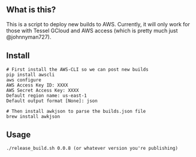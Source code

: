 ## What is this?
This is a script to deploy new builds to AWS. Currently, it will only work for those with Tessel GCloud and AWS access (which is pretty much just @johnnyman727).

## Install

```
# First install the AWS-CLI so we can post new builds
pip install awscli
aws configure
AWS Access Key ID: XXXX
AWS Secret Access Key: XXXX
Default region name: us-east-1
Default output format [None]: json

# Then install awkjson to parse the builds.json file
brew install awkjson
```

## Usage
```
./release_build.sh 0.0.8 (or whatever version you're publishing)
